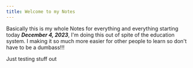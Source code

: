 ```yaml
---
title: Welcome to my Notes
---
```


Basically this is my whole Notes for everything and everything starting today _**December 4, 2023**_, I'm doing this out of spite of the education system. I making it so much more easier for other people to learn so don't have to be a dumbass!!!


Just testing stuff out